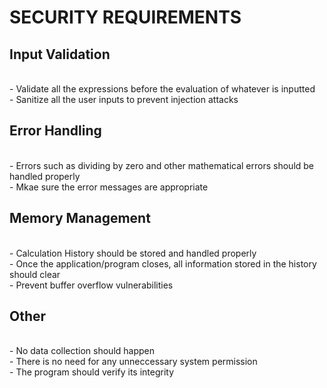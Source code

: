 # SECURITY REQUIREMENTS
## Input Validation
<br> - Validate all the expressions before the evaluation of whatever is inputted
<br> - Sanitize all the user inputs to prevent injection attacks
## Error Handling
<br> - Errors such as dividing by zero and other mathematical errors should be handled properly
<br> - Mkae sure the error messages are appropriate
## Memory Management
<br> - Calculation History should be stored and handled properly
<br> - Once the application/program closes, all information stored in the history should clear
<br> - Prevent buffer overflow vulnerabilities
## Other
<br> - No data collection should happen
<br> - There is no need for any unneccessary system permission
<br> - The program should verify its integrity
